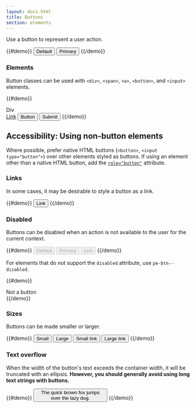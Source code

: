 ```yaml
---
layout: docs.html
title: Buttons
section: elements
---
```


Use a button to represent a user action.

{{#demo}}
<button class="pe-btn pe-btn--default">Default</button>
<button class="pe-btn pe-btn--primary">Primary</button>
{{/demo}}

### Elements

Button classes can be used with `<div>`, `<span>`, `<a>`, `<button>`, and `<input>` elements.

{{#demo}}
<div class="pe-btn pe-btn--default" tabindex="0" role="button">Div</div>
<a href="#" class="pe-btn pe-btn--default" role="button">Link</a>
<button class="pe-btn pe-btn--default">Button</button>
<input type="submit" value="Submit" class="pe-btn pe-btn--default">
{{/demo}}

<aside>
  <h1 class="pe-title">Accessibility: Using non-button elements</h1>
  <p>Where possible, prefer native HTML buttons (<code>&lt;button&gt;</code>, <code>&lt;input type="button"&gt;</code>) over other elements styled as buttons. If using an element other than a native HTML button, add the <a href="http://www.w3.org/TR/wai-aria/roles#button"><code>role="button"</code></a> attribute.</p>
</aside>

### Links

In some cases, it may be desirable to style a button as a link.

{{#demo}}
<button class="pe-btn pe-btn--link">Link</button>
{{/demo}}

### Disabled

Buttons can be disabled when an action is not available to the user for the current context.

{{#demo}}
<button class="pe-btn pe-btn--default" disabled>Default</button>
<button class="pe-btn pe-btn--primary" disabled>Primary</button>
<button class="pe-btn pe-btn--link" disabled>Link</button>
{{/demo}}

For elements that do not support the `disabled` attribute, use `pe-btn--disabled`.

{{#demo}}
<div class="pe-btn pe-btn--default pe-btn--disabled">Not a button</div>
{{/demo}}

### Sizes

Buttons can be made smaller or larger.

{{#demo}}
<button class="pe-btn pe-btn--default pe-btn--small">Small</button>
<button class="pe-btn pe-btn--default pe-btn--large">Large</button>
<button class="pe-btn pe-btn--link pe-btn--small">Small link</button>
<button class="pe-btn pe-btn--link pe-btn--large">Large link</button>
{{/demo}}

### Text overflow

When the width of the button's text exceeds the container width, it will be truncated with an ellipsis. <strong>However, you should generally avoid using long text strings with buttons.</strong>

{{#demo}}
<button class="pe-btn pe-btn--default" style="max-width: 200px">The quick brown fox jumps over the lazy dog.</button>
{{/demo}}
